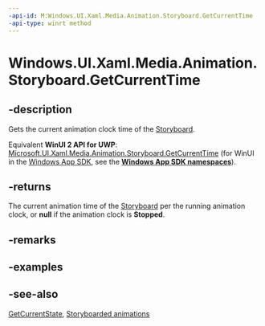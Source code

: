 ```yaml
---
-api-id: M:Windows.UI.Xaml.Media.Animation.Storyboard.GetCurrentTime
-api-type: winrt method
---
```


<!-- Method syntax
public Windows.Foundation.TimeSpan GetCurrentTime()
-->

# Windows.UI.Xaml.Media.Animation.Storyboard.GetCurrentTime

## -description
Gets the current animation clock time of the [Storyboard](storyboard.md).

Equivalent **WinUI 2 API for UWP**: [Microsoft.UI.Xaml.Media.Animation.Storyboard.GetCurrentTime](/windows/winui/api/microsoft.ui.xaml.media.animation.storyboard.getcurrenttime) (for WinUI in the [Windows App SDK](/windows/apps/windows-app-sdk/), see the **[Windows App SDK namespaces](/windows/windows-app-sdk/api/winrt/)**).

## -returns
The current animation time of the [Storyboard](storyboard.md) per the running animation clock, or **null** if the animation clock is **Stopped**.

## -remarks

## -examples

## -see-also
[GetCurrentState](storyboard_getcurrentstate_114562419.md), [Storyboarded animations](/windows/uwp/graphics/storyboarded-animations)
